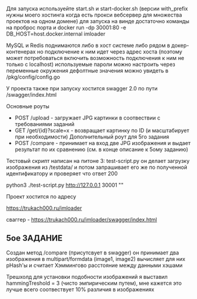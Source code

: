Для запуска используейте start.sh и start-docker.sh 
(версии with_prefix нужны моего хостинга когда есть прокси вебсервер для множества проектов на одном домене)
для запуска на винде достаточно команды на проброс порта и 
docker run -dp 30001:80 -e DB_HOST=host.docker.internal imloader 

MySQL и Redis поднимаются либо в хост системе либо рядом в докер-контенерах но подключение к ним идет через адрес хоста
(поэтому может потребоваться включить возможность подключения к ним не только с localhost)
используемые пароли можно настроить через переменные окружения
дефолтные значения можно увидеть в /pkg/config/config.go

У проекта также при запуску хостится swagger 2.0 по пути /swagger/index.html


Основные роуты
- POST /upload - загружает JPG картинки в соотвествии с требованиями заданий
- GET /get/{id}?scale=x - возвращает картинку по ID (и масштабирует при необходимости)
Дополнительный роут для 5го задания 
- POST /compare - принимает на вход две JPG изображения и выдает результат по их сравнению (см. в конце описание к 5ому заданию)


Тестовый скрипт написан на питоне 3: test-script.py
он делает загрузку изображения из /testdata/ и потом запрашивает его же по полученной идентификатору
и проверяет что ответ 200


python3 ./test-script.py http://127.0.0.1 30001 ""


Проект хостится по адресу

https://trukach000.ru/imloader

сваггер - https://trukach000.ru/imloader/swagger/index.html


## 5ое ЗАДАНИЕ

Создан метод /compare (присутсвует в swagger) 
он принимает два изображения в multipart/formdata (image1, image2)
вычисляет для них pHash'ы и считает Хэммингово расстояние между данными хэшами

Трешхолд для установки подобности изображений я выставил  hammingTreshold = 3 (чисто эмпирическим путем), мне кажется это лучше всего соотвествует 10% различия в изображениях
